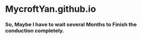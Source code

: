 # MycroftYan.github.io
### So, Maybe I have to wait several Months to Finish the conduction completely.
